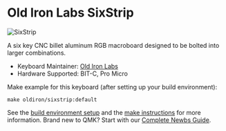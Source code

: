 # Old Iron Labs SixStrip

![SixStrip](https://i.imgur.com/mMyk4xy.png)

A six key CNC billet aluminum RGB macroboard designed to be bolted into larger combinations.

* Keyboard Maintainer: [Old Iron Labs](https://gitlab.com/oldiron)
* Hardware Supported: BIT-C, Pro Micro 

Make example for this keyboard (after setting up your build environment):

    make oldiron/sixstrip:default

See the [build environment setup](https://docs.qmk.fm/#/getting_started_build_tools) and the [make instructions](https://docs.qmk.fm/#/getting_started_make_guide) for more information. Brand new to QMK? Start with our [Complete Newbs Guide](https://docs.qmk.fm/#/newbs).
